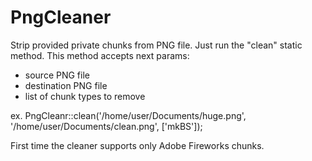# PngCleaner

Strip provided private chunks from PNG file.
Just run the "clean" static method.
This method accepts next params:

- source PNG file
- destination PNG file
- list of chunk types to remove

ex. PngCleanr::clean('/home/user/Documents/huge.png', '/home/user/Documents/clean.png', ['mkBS']);

First time the cleaner supports only Adobe Fireworks chunks.